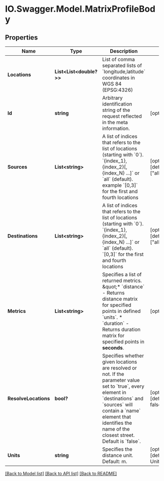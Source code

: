 # IO.Swagger.Model.MatrixProfileBody
## Properties

Name | Type | Description | Notes
------------ | ------------- | ------------- | -------------
**Locations** | **List&lt;List&lt;double?&gt;&gt;** | List of comma separated lists of &#x60;longitude,latitude&#x60; coordinates in WGS 84 (EPSG:4326) | 
**Id** | **string** | Arbitrary identification string of the request reflected in the meta information. | [optional] 
**Sources** | **List&lt;string&gt;** | A list of indices that refers to the list of locations (starting with &#x60;0&#x60;). &#x60;{index_1},{index_2}[,{index_N} ...]&#x60; or &#x60;all&#x60; (default). example &#x60;[0,3]&#x60; for the first and fourth locations  | [optional] [default to ["all"]]
**Destinations** | **List&lt;string&gt;** | A list of indices that refers to the list of locations (starting with &#x60;0&#x60;). &#x60;{index_1},{index_2}[,{index_N} ...]&#x60; or &#x60;all&#x60; (default). &#x60;[0,3]&#x60; for the first and fourth locations  | [optional] [default to ["all"]]
**Metrics** | **List&lt;string&gt;** | Specifies a list of returned metrics. \&quot;* &#x60;distance&#x60; - Returns distance matrix for specified points in defined &#x60;units&#x60;. * &#x60;duration&#x60; - Returns duration matrix for specified points in **seconds**.  | [optional] 
**ResolveLocations** | **bool?** | Specifies whether given locations are resolved or not. If the parameter value set to &#x60;true&#x60;, every element in &#x60;destinations&#x60; and &#x60;sources&#x60; will contain a &#x60;name&#x60; element that identifies the name of the closest street. Default is &#x60;false&#x60;.  | [optional] [default to false]
**Units** | **string** | Specifies the distance unit. Default: m. | [optional] [default to UnitsEnum.M]

[[Back to Model list]](../README.md#documentation-for-models) [[Back to API list]](../README.md#documentation-for-api-endpoints) [[Back to README]](../README.md)

